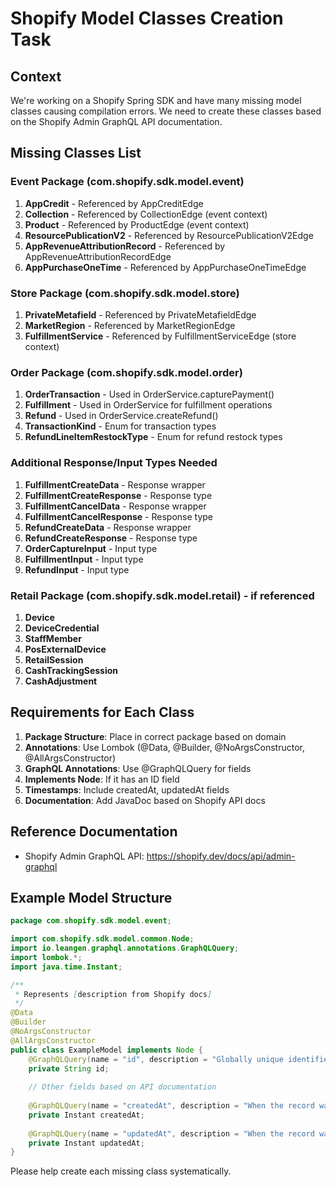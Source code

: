 # Shopify Model Classes Creation Task

## Context
We're working on a Shopify Spring SDK and have many missing model classes causing compilation errors. We need to create these classes based on the Shopify Admin GraphQL API documentation.

## Missing Classes List

### Event Package (com.shopify.sdk.model.event)
1. **AppCredit** - Referenced by AppCreditEdge
2. **Collection** - Referenced by CollectionEdge (event context)
3. **Product** - Referenced by ProductEdge (event context)
4. **ResourcePublicationV2** - Referenced by ResourcePublicationV2Edge
5. **AppRevenueAttributionRecord** - Referenced by AppRevenueAttributionRecordEdge
6. **AppPurchaseOneTime** - Referenced by AppPurchaseOneTimeEdge

### Store Package (com.shopify.sdk.model.store)
1. **PrivateMetafield** - Referenced by PrivateMetafieldEdge
2. **MarketRegion** - Referenced by MarketRegionEdge
3. **FulfillmentService** - Referenced by FulfillmentServiceEdge (store context)

### Order Package (com.shopify.sdk.model.order)
1. **OrderTransaction** - Used in OrderService.capturePayment()
2. **Fulfillment** - Used in OrderService for fulfillment operations
3. **Refund** - Used in OrderService.createRefund()
4. **TransactionKind** - Enum for transaction types
5. **RefundLineItemRestockType** - Enum for refund restock types

### Additional Response/Input Types Needed
1. **FulfillmentCreateData** - Response wrapper
2. **FulfillmentCreateResponse** - Response type
3. **FulfillmentCancelData** - Response wrapper
4. **FulfillmentCancelResponse** - Response type
5. **RefundCreateData** - Response wrapper
6. **RefundCreateResponse** - Response type
7. **OrderCaptureInput** - Input type
8. **FulfillmentInput** - Input type
9. **RefundInput** - Input type

### Retail Package (com.shopify.sdk.model.retail) - if referenced
1. **Device**
2. **DeviceCredential**
3. **StaffMember**
4. **PosExternalDevice**
5. **RetailSession**
6. **CashTrackingSession**
7. **CashAdjustment**

## Requirements for Each Class

1. **Package Structure**: Place in correct package based on domain
2. **Annotations**: Use Lombok (@Data, @Builder, @NoArgsConstructor, @AllArgsConstructor)
3. **GraphQL Annotations**: Use @GraphQLQuery for fields
4. **Implements Node**: If it has an ID field
5. **Timestamps**: Include createdAt, updatedAt fields
6. **Documentation**: Add JavaDoc based on Shopify API docs

## Reference Documentation
- Shopify Admin GraphQL API: https://shopify.dev/docs/api/admin-graphql

## Example Model Structure
```java
package com.shopify.sdk.model.event;

import com.shopify.sdk.model.common.Node;
import io.leangen.graphql.annotations.GraphQLQuery;
import lombok.*;
import java.time.Instant;

/**
 * Represents [description from Shopify docs]
 */
@Data
@Builder
@NoArgsConstructor
@AllArgsConstructor
public class ExampleModel implements Node {
    @GraphQLQuery(name = "id", description = "Globally unique identifier")
    private String id;
    
    // Other fields based on API documentation
    
    @GraphQLQuery(name = "createdAt", description = "When the record was created")
    private Instant createdAt;
    
    @GraphQLQuery(name = "updatedAt", description = "When the record was last updated")
    private Instant updatedAt;
}
```

Please help create each missing class systematically.
